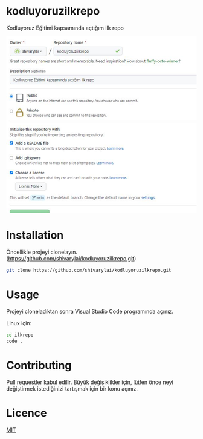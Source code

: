# kodluyoruzilkrepo
Kodluyoruz Eğitimi kapsamında açtığım ilk repo

![kodluyoruz](repo.JPG)
# Installation
Öncellikle projeyi clonelayın.(https://github.com/shivarylai/kodluyoruzilkrepo.git)
```bash
git clone https://github.com/shivarylai/kodluyoruzilkrepo.git
```

# Usage 
Projeyi cloneladıktan sonra Visual Studio Code programında açınız.

Linux için:
```bash
cd ilkrepo
code .
```
# Contributing
Pull requestler kabul edilir. Büyük değişiklikler için, lütfen önce neyi değiştirmek istediğinizi tartışmak için bir konu açınız.

# Licence
[MIT](https://choosealicense.com/licenses/mit/)
